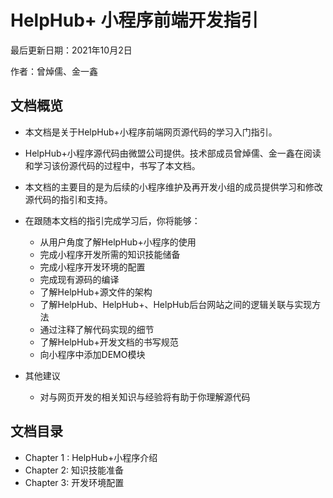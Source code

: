 # HelpHub+ 小程序前端开发指引

最后更新日期：2021年10月2日

作者：曾焯儒、金一鑫



## 文档概览

- 本文档是关于HelpHub+小程序前端网页源代码的学习入门指引。
- HelpHub+小程序源代码由微盟公司提供。技术部成员曾焯儒、金一鑫在阅读和学习该份源代码的过程中，书写了本文档。
- 本文档的主要目的是为后续的小程序维护及再开发小组的成员提供学习和修改源代码的指引和支持。
- 在跟随本文档的指引完成学习后，你将能够：
  - 从用户角度了解HelpHub+小程序的使用
  - 完成小程序开发所需的知识技能储备
  - 完成小程序开发环境的配置
  - 完成现有源码的编译
  - 了解HelpHub+源文件的架构
  - 了解HelpHub、HelpHub+、HelpHub后台网站之间的逻辑关联与实现方法
  - 通过注释了解代码实现的细节
  - 了解HelpHub+开发文档的书写规范
  - 向小程序中添加DEMO模块

- 其他建议
  - 对与网页开发的相关知识与经验将有助于你理解源代码



## 文档目录

- Chapter 1 : HelpHub+小程序介绍
- Chapter 2: 知识技能准备
- Chapter 3: 开发环境配置



